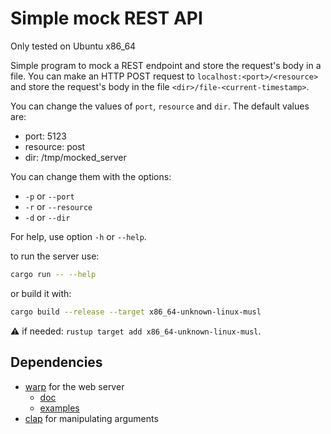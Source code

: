 # Simple mock REST API

Only tested on Ubuntu x86_64

Simple program to mock a REST endpoint and store the request's body in a file.
You can make an HTTP POST request to `localhost:<port>/<resource>` and store the
request's body in the file `<dir>/file-<current-timestamp>`.

You can change the values of `port`, `resource` and `dir`.
The default values are:

* port: 5123
* resource: post
* dir: /tmp/mocked_server

You can change them with the options:

* `-p` or `--port`
* `-r` or `--resource`
* `-d` or `--dir`

For help, use option `-h` or `--help`.

to run the server use:

```sh
cargo run -- --help
```

or build it with:

```bash
cargo build --release --target x86_64-unknown-linux-musl
```
⚠️ if needed: `rustup target add x86_64-unknown-linux-musl`.

## Dependencies

* [warp](https://github.com/seanmonstar/warp) for the web server
    * [doc](https://docs.rs/warp/latest/warp/index.html)
    * [examples](https://github.com/seanmonstar/warp/tree/master/examples)
* [clap](https://docs.rs/clap/latest/clap/index.html) for manipulating arguments